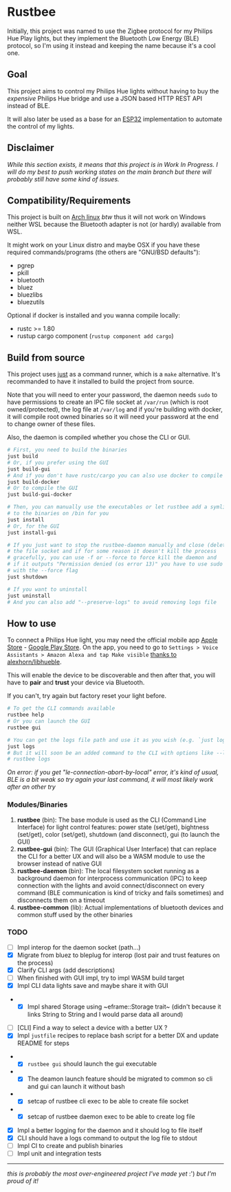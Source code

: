 # Rustbee

Initially, this project was named to use the Zigbee protocol for my Philips Hue Play lights, but they implement the Bluetooth Low Energy (BLE) protocol, so I'm using it instead and keeping the name because it's a cool one.

## Goal

This project aims to control my Philips Hue lights without having to buy the *expensive* Philips Hue bridge and use a JSON based HTTP REST API instead of BLE.

It will also later be used as a base for an [ESP32](https://www.espressif.com/en/products/socs/esp32) implementation to automate the control of my lights.

## Disclaimer

*While this section exists, it means that this project is in Work In Progress. I will do my best to push working states on the main branch but there will probably still have some kind of issues.*

## Compatibility/Requirements

This project is built on [Arch linux](https://archlinux.org) *btw* thus it will not work on Windows neither WSL because the Bluetooth adapter is not (or hardly) available from WSL.

It might work on your Linux distro and maybe OSX if you have these required commands/programs (the others are "GNU/BSD defaults"):

- pgrep
- pkill
- bluetooth
- bluez
- bluezlibs
- bluezutils

Optional if docker is installed and you wanna compile locally:
- rustc >= 1.80
- rustup cargo component (`rustup component add cargo`)

## Build from source

This project uses [just](https://github.com/casey/just) as a command runner, which is a `make` alternative. It's recommanded to have it installed to build the project from source.

Note that you will need to enter your password, the daemon needs `sudo` to have permissions to create an IPC file socket at `/var/run` (which is root owned/protected), the log file at `/var/log` and if you're building with docker, it will compile root owned binaries so it will need your password at the end to change owner of these files.

Also, the daemon is compiled whether you chose the CLI or GUI.

```bash
# First, you need to build the binaries
just build
# Or, if you prefer using the GUI
just build-gui
# And if you don't have rustc/cargo you can also use docker to compile the CLI
just build-docker
# Or to compile the GUI
just build-gui-docker

# Then, you can manually use the executables or let rustbee add a symlink
# to the binaries on /bin for you
just install
# Or, for the GUI
just install-gui

# If you just want to stop the rustbee-daemon manually and close (delete)
# the file socket and if for some reason it doesn't kill the process
# gracefully, you can use -f or --force to force kill the daemon and
# if it outputs "Permission denied (os error 13)" you have to use sudo
# with the --force flag
just shutdown

# If you want to uninstall
just uninstall
# And you can also add "--preserve-logs" to avoid removing logs file
```

## How to use

To connect a Philips Hue light, you may need the official mobile app [Apple Store](https://apps.apple.com/us/app/philips-hue-gen-2/id1055281310?ls=1) - [Google Play Store](https://play.google.com/store/apps/details?id=com.philips.lighting.hue2). On the app, you need to go to `Settings > Voice Assistants > Amazon Alexa and tap Make visible` [thanks to alexhorn/libhueble](https://github.com/alexhorn/libhueble/issues/1).

This will enable the device to be discoverable and then after that, you will have to **pair** and **trust** your device via Bluetooth.

If you can't, try again but factory reset your light before.

```bash
# To get the CLI commands available
rustbee help
# Or you can launch the GUI
rustbee gui

# You can get the logs file path and use it as you wish (e.g. `just logs | xargs cat` or `tail $(just logs)`)
just logs
# But it will soon be an added command to the CLI with options like --limit and --follow
# rustbee logs
```

*On error: if you get "le-connection-abort-by-local" error, it's kind of usual, BLE is a bit weak so try again your last command, it will most likely work after an other try*

### Modules/Binaries

1. **rustbee** (bin): The base module is used as the CLI (Command Line Interface) for light control features: power state (set/get), bightness (set/get), color (set/get), shutdown (and disconnect), gui (to launch the GUI)
1. **rustbee-gui** (bin): The GUI (Graphical User Interface) that can replace the CLI for a better UX and will also be a WASM module to use the browser instead of native GUI
1. **rustbee-daemon** (bin): The local filesystem socket running as a background daemon for interprocess communication (IPC) to keep connection with the lights and avoid connect/disconnect on every command (BLE communication is kind of tricky and fails sometimes) and disconnects them on a timeout
1. **rustbee-common** (lib): Actual implementations of bluetooth devices and common stuff used by the other binaries

### TODO

- [ ] Impl interop for the daemon socket (path...)
- [x] Migrate from bluez to bleplug for interop (lost pair and trust features on the process)
- [x] Clarify CLI args (add descriptions)
- [ ] When finished with GUI impl, try to impl WASM build target
- [x] Impl CLI data lights save and maybe share it with GUI
- - [x] Impl shared Storage using ~eframe::Storage trait~ (didn't because it links String to String and I would parse data all around)
- [ ] [CLI] Find a way to select a device with a better UX ?
- [x] Impl `justfile` recipes to replace bash script for a better DX and update README for steps
- - [x] `rustbee gui` should launch the gui executable
- - [x] The deamon launch feature should be migrated to common so cli and gui can launch it without bash
- - [x] setcap of rustbee cli exec to be able to create file socket
- - [x] setcap of rustbee daemon exec to be able to create log file
- [x] Impl a better logging for the daemon and it should log to file itself
- [x] CLI should have a logs command to output the log file to stdout
- [ ] Impl CI to create and publish binaries
- [ ] Impl unit and integration tests

----

*this is probably the most over-engineered project I've made yet* :') *but I'm proud of it!*
